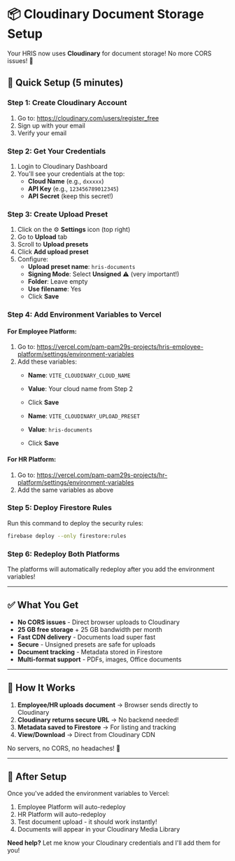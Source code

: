 # 📦 Cloudinary Document Storage Setup

Your HRIS now uses **Cloudinary** for document storage! No more CORS issues! 🎉

## 🚀 Quick Setup (5 minutes)

### Step 1: Create Cloudinary Account
1. Go to: https://cloudinary.com/users/register_free
2. Sign up with your email
3. Verify your email

### Step 2: Get Your Credentials
1. Login to Cloudinary Dashboard
2. You'll see your credentials at the top:
   - **Cloud Name** (e.g., `dxxxxx`)
   - **API Key** (e.g., `123456789012345`)
   - **API Secret** (keep this secret!)

### Step 3: Create Upload Preset
1. Click on the ⚙️ **Settings** icon (top right)
2. Go to **Upload** tab
3. Scroll to **Upload presets**
4. Click **Add upload preset**
5. Configure:
   - **Upload preset name**: `hris-documents`
   - **Signing Mode**: Select **Unsigned** ⚠️ (very important!)
   - **Folder**: Leave empty
   - **Use filename**: Yes
   - Click **Save**

### Step 4: Add Environment Variables to Vercel

#### For Employee Platform:
1. Go to: https://vercel.com/pam-pam29s-projects/hris-employee-platform/settings/environment-variables
2. Add these variables:
   - **Name**: `VITE_CLOUDINARY_CLOUD_NAME`
   - **Value**: Your cloud name from Step 2
   - Click **Save**

   - **Name**: `VITE_CLOUDINARY_UPLOAD_PRESET`
   - **Value**: `hris-documents`
   - Click **Save**

#### For HR Platform:
1. Go to: https://vercel.com/pam-pam29s-projects/hr-platform/settings/environment-variables
2. Add the same variables as above

### Step 5: Deploy Firestore Rules
Run this command to deploy the security rules:
```bash
firebase deploy --only firestore:rules
```

### Step 6: Redeploy Both Platforms
The platforms will automatically redeploy after you add the environment variables!

---

## ✅ What You Get

- **No CORS issues** - Direct browser uploads to Cloudinary
- **25 GB free storage** + 25 GB bandwidth per month
- **Fast CDN delivery** - Documents load super fast
- **Secure** - Unsigned presets are safe for uploads
- **Document tracking** - Metadata stored in Firestore
- **Multi-format support** - PDFs, images, Office documents

---

## 🎯 How It Works

1. **Employee/HR uploads document** → Browser sends directly to Cloudinary
2. **Cloudinary returns secure URL** → No backend needed!
3. **Metadata saved to Firestore** → For listing and tracking
4. **View/Download** → Direct from Cloudinary CDN

No servers, no CORS, no headaches! 🚀

---

## 📝 After Setup

Once you've added the environment variables to Vercel:
1. Employee Platform will auto-redeploy
2. HR Platform will auto-redeploy
3. Test document upload - it should work instantly!
4. Documents will appear in your Cloudinary Media Library

**Need help?** Let me know your Cloudinary credentials and I'll add them for you!

